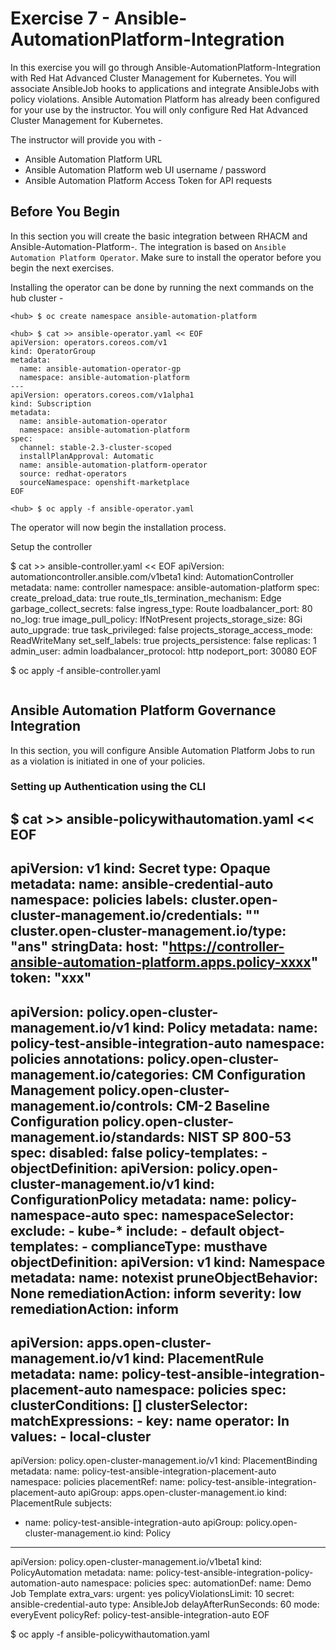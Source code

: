 # Exercise 7 - Ansible-AutomationPlatform-Integration

In this exercise you will go through Ansible-AutomationPlatform-Integration with Red Hat Advanced Cluster Management for Kubernetes. You will associate AnsibleJob hooks to applications and integrate AnsibleJobs with policy violations. Ansible Automation Platform has already been configured for your use by the instructor. You will only configure Red Hat Advanced Cluster Management for Kubernetes.

The instructor will provide you with -

* Ansible Automation Platform URL
* Ansible Automation Platform web UI username / password
* Ansible Automation Platform Access Token for API requests

## Before You Begin

In this section you will create the basic integration between RHACM and Ansible-Automation-Platform-. The integration is based on `Ansible Automation Platform Operator`. Make sure to install the operator before you begin the next exercises.

Installing the operator can be done by running the next commands on the hub cluster -

```
<hub> $ oc create namespace ansible-automation-platform

<hub> $ cat >> ansible-operator.yaml << EOF
apiVersion: operators.coreos.com/v1
kind: OperatorGroup
metadata:
  name: ansible-automation-operator-gp
  namespace: ansible-automation-platform
---
apiVersion: operators.coreos.com/v1alpha1
kind: Subscription
metadata:
  name: ansible-automation-operator
  namespace: ansible-automation-platform
spec:
  channel: stable-2.3-cluster-scoped
  installPlanApproval: Automatic
  name: ansible-automation-platform-operator
  source: redhat-operators
  sourceNamespace: openshift-marketplace
EOF

<hub> $ oc apply -f ansible-operator.yaml
```

The operator will now begin the installation process.


Setup the controller

<hub> $ cat >> ansible-controller.yaml << EOF
apiVersion: automationcontroller.ansible.com/v1beta1
kind: AutomationController
metadata:
  name: controller
  namespace: ansible-automation-platform
spec:
  create_preload_data: true
  route_tls_termination_mechanism: Edge
  garbage_collect_secrets: false
  ingress_type: Route
  loadbalancer_port: 80
  no_log: true
  image_pull_policy: IfNotPresent
  projects_storage_size: 8Gi
  auto_upgrade: true
  task_privileged: false
  projects_storage_access_mode: ReadWriteMany
  set_self_labels: true
  projects_persistence: false
  replicas: 1
  admin_user: admin
  loadbalancer_protocol: http
  nodeport_port: 30080
EOF

<hub> $ oc apply -f ansible-controller.yaml
```

```

## Ansible Automation Platform Governance Integration

In this section, you will configure Ansible Automation Platform Jobs to run as a violation is initiated in one of your policies.

### Setting up Authentication using the CLI


<hub> $ cat >> ansible-policywithautomation.yaml << EOF
---
apiVersion: v1
kind: Secret
type: Opaque
metadata:
  name: ansible-credential-auto
  namespace: policies
  labels:
    cluster.open-cluster-management.io/credentials: ""
    cluster.open-cluster-management.io/type: "ans"
stringData:
  host: "https://controller-ansible-automation-platform.apps.policy-xxxx"
  token: "xxx"
---
apiVersion: policy.open-cluster-management.io/v1
kind: Policy
metadata:
  name: policy-test-ansible-integration-auto
  namespace: policies
  annotations:
    policy.open-cluster-management.io/categories: CM Configuration Management
    policy.open-cluster-management.io/controls: CM-2 Baseline Configuration
    policy.open-cluster-management.io/standards: NIST SP 800-53
spec:
  disabled: false
  policy-templates:
    - objectDefinition:
        apiVersion: policy.open-cluster-management.io/v1
        kind: ConfigurationPolicy
        metadata:
          name: policy-namespace-auto
        spec:
          namespaceSelector:
            exclude:
              - kube-*
            include:
              - default
          object-templates:
            - complianceType: musthave
              objectDefinition:
                apiVersion: v1
                kind: Namespace
                metadata:
                  name: notexist
          pruneObjectBehavior: None
          remediationAction: inform
          severity: low
  remediationAction: inform
---
apiVersion: apps.open-cluster-management.io/v1
kind: PlacementRule
metadata:
  name: policy-test-ansible-integration-placement-auto
  namespace: policies
spec:
  clusterConditions: []
  clusterSelector:
    matchExpressions:
      - key: name
        operator: In
        values:
          - local-cluster
---
apiVersion: policy.open-cluster-management.io/v1
kind: PlacementBinding
metadata:
  name: policy-test-ansible-integration-placement-auto
  namespace: policies
placementRef:
  name: policy-test-ansible-integration-placement-auto
  apiGroup: apps.open-cluster-management.io
  kind: PlacementRule
subjects:
  - name: policy-test-ansible-integration-auto
    apiGroup: policy.open-cluster-management.io
    kind: Policy
---
apiVersion: policy.open-cluster-management.io/v1beta1
kind: PolicyAutomation
metadata:
  name: policy-test-ansible-integration-policy-automation-auto
  namespace: policies
spec:
  automationDef:
    name: Demo Job Template
    extra_vars:
      urgent: yes
    policyViolationsLimit: 10
    secret: ansible-credential-auto
    type: AnsibleJob
  delayAfterRunSeconds: 60
  mode: everyEvent
  policyRef: policy-test-ansible-integration-auto
EOF

<hub> $ oc apply -f ansible-policywithautomation.yaml